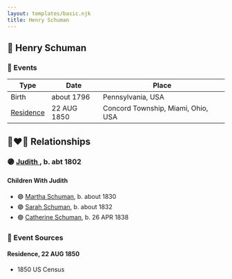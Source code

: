 ```yaml
---
layout: templates/basic.njk
title: Henry Schuman
---
```

## 🔵 Henry Schuman

### 📆 Events

Type | Date | Place
------ | ------ | ------
Birth | about 1796 | Pennsylvania, USA
[Residence](#event-a2f6ab9b-4261-40e8-bf60-95fdd37b115a) | 22 AUG 1850 | Concord Township, Miami, Ohio, USA

## 👩‍❤️‍👨 Relationships

### 🟣 [Judith ](/people/9/94900602), b. abt 1802

#### Children With Judith
* 🟣 [Martha Schuman](/people/8/85879963), b. about 1830
* 🟣 [Sarah Schuman](/people/9/98600610), b. about 1832
* 🟣 [Catherine Schuman](/people/3/39599940), b. 26 APR 1838
### 📰 Event Sources

#### <a id="event-a2f6ab9b-4261-40e8-bf60-95fdd37b115a"></a> Residence, 22 AUG 1850
* 1850 US Census
